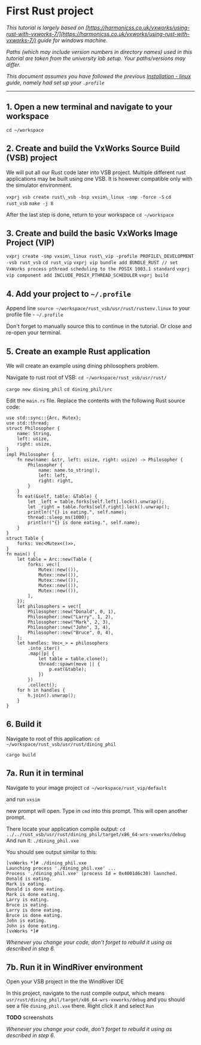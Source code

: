 # First Rust project 

*This tutorial is largely based on [https://harmonicss.co.uk/vxworks/using-rust-with-vxworks-7/](https://harmonicss.co.uk/vxworks/using-rust-with-vxworks-7/) guide for windows machine.*

*Paths (which may include version numbers in directory names) used in this tutorial are taken from the university lab setup. Your paths/versions may differ.*

*This document assumes you have followed the previous [Installation - linux](installation-linux.md) guide, namely had set up your `.profile`*

---

## 1. Open a new terminal and navigate to your workspace

`cd ~/workspace`

## 2. Create and build the VxWorks Source Build (VSB) project

We will put all our Rust code later into VSB project. Multiple different rust applications may be built using one VSB. It is however compatible only with the simulator environment.

`vxprj vsb create rust\_vsb -bsp vxsim\_linux -smp -force -S`
`cd rust_vsb`
`make -j 8`

After the last step is done, return to your workspace `cd ~/workspace`

## 3. Create and build the basic VxWorks Image Project (VIP)

`vxprj create -smp vxsim\_linux rust\_vip -profile PROFILE\_DEVELOPMENT -vsb rust_vsb`
`cd rust_vip`
`vxprj vip bundle add BUNDLE_RUST // set VxWorks process pthread scheduling to the POSIX 1003.1 standard`
`vxprj vip component add INCLUDE_POSIX_PTHREAD_SCHEDULER`
`vxprj build`


## 4. Add your project to `~/.profile`

Append line `source ~/workspace/rust_vsb/usr/rust/rustenv.linux` to your profile file - `~/.profile`

Don't forget to manually source this to continue in the tutorial. Or close and re-open your terminal.

## 5. Create an example Rust application

We will create an example using dining philosophers problem.

Navigate to rust root of VSB: `cd ~/workspace/rust_vsb/usr/rust/`

`cargo new dining_phil`
`cd dining_phil/src`


Edit the `main.rs` file. Replace the contents with the following Rust source code:

```
use std::sync::{Arc, Mutex};
use std::thread;
struct Philosopher {
    name: String,
    left: usize,
    right: usize,
}
impl Philosopher {
    fn new(name: &str, left: usize, right: usize) -> Philosopher {
        Philosopher {
            name: name.to_string(),
            left: left,
            right: right,
        }
    }
    fn eat(&self, table: &Table) {
        let _left = table.forks[self.left].lock().unwrap();
        let _right = table.forks[self.right].lock().unwrap();
        println!("{} is eating.", self.name);
        thread::sleep_ms(1000);
        println!("{} is done eating.", self.name);
    }
}
struct Table {
    forks: Vec<Mutex<()>>,
}
fn main() {
    let table = Arc::new(Table {
        forks: vec![
            Mutex::new(()),
            Mutex::new(()),
            Mutex::new(()),
            Mutex::new(()),
            Mutex::new(()),
        ],
    });
    let philosophers = vec![
        Philosopher::new("Donald", 0, 1),
        Philosopher::new("Larry", 1, 2),
        Philosopher::new("Mark", 2, 3),
        Philosopher::new("John", 3, 4),
        Philosopher::new("Bruce", 0, 4),
    ];
    let handles: Vec<_> = philosophers
        .into_iter()
        .map(|p| {
            let table = table.clone();
            thread::spawn(move || {
                p.eat(&table);
            })
        })
        .collect();
    for h in handles {
        h.join().unwrap();
    }
}
```

## 6. Build it

Navigate to root of this application: `cd ~/workspace/rust_vsb/usr/rust/dining_phil`

`cargo build`

## 7a. Run it in terminal

Navigate to your image project `cd ~/workspace/rust_vip/default`

and run `vxsim`

new prompt will open. Type in `cmd` into this prompt. This will open another prompt.

There locate your application compile output: `cd ../../rust_vsb/usr/rust/dining_phil/target/x86_64-wrs-vxworks/debug`
And run it: `./dining_phil.vxe`


You should see output similar to this:
```
[vxWorks *]# ./dining_phil.vxe
Launching process './dining_phil.vxe' ...
Process './dining_phil.vxe' (process Id = 0x4001d6c30) launched.
Donald is eating.
Mark is eating.
Donald is done eating.
Mark is done eating.
Larry is eating.
Bruce is eating.
Larry is done eating.
Bruce is done eating.
John is eating.
John is done eating.
[vxWorks *]#
```

*Whenever you change your code, don't forget to rebuild it using as described in step 6.*

## 7b. Run it in WindRiver environment

Open your VSB project in the the WindRiver IDE

In this project, navigate to the rust compile output, which means `usr/rust/dining_phil/target/x86_64-wrs-vxworks/debug` and you should see a file `dining_phil.vxe` there. Right click it and select `Run`

__TODO__ screenshots


*Whenever you change your code, don't forget to rebuild it using as described in step 6.*







